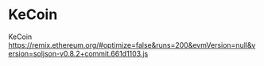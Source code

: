 # KeCoin
KeCoin
https://remix.ethereum.org/#optimize=false&runs=200&evmVersion=null&version=soljson-v0.8.2+commit.661d1103.js
